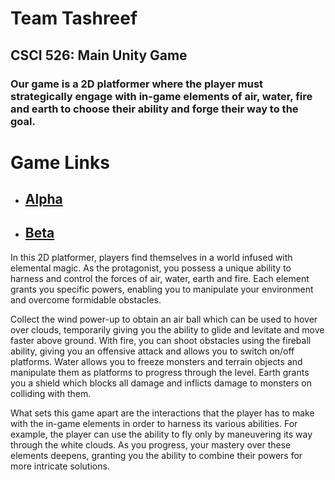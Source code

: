 # Team Tashreef
## CSCI 526: Main Unity Game

### Our game is a 2D platformer where the player must strategically engage with in-game elements of air, water, fire and earth to choose their ability and forge their way to the goal.

# Game Links

- ## [Alpha](https://nivedit24.github.io/csci526Tashreef/alpha/)
- ## [Beta](https://nivedit24.github.io/csci526Tashreef/beta/)

In this 2D platformer, players find themselves in a world infused with elemental magic. As the protagonist, you possess a unique ability to harness and control the forces of air, water, earth and fire. Each element grants you specific powers, enabling you to manipulate your environment and overcome formidable obstacles.

Collect the wind power-up to obtain an air ball which can be used to hover over clouds, temporarily giving you the ability to glide and levitate and move faster above ground. With fire, you can shoot obstacles using the fireball ability, giving you an offensive attack and allows you to switch on/off platforms. Water allows you to freeze monsters and terrain objects and manipulate them as platforms to progress through the level. Earth grants you a shield which blocks all damage and inflicts damage to monsters on colliding with them. 

What sets this game apart are the interactions that the player has to make with the in-game elements in order to harness its various abilities. For example, the player can use the ability to fly only by maneuvering its way through the white clouds. As you progress, your mastery over these elements deepens, granting you the ability to combine their powers for more intricate solutions.